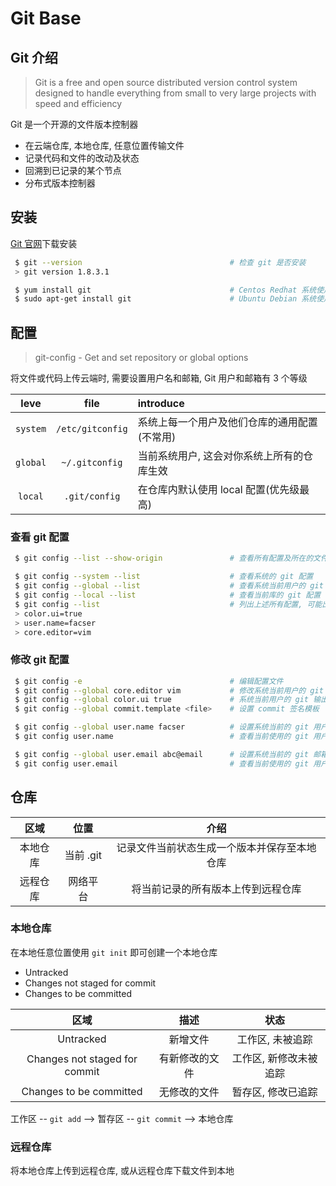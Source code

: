 # Git Base

## Git 介绍

> Git is a free and open source distributed version control system designed to
> handle everything from small to very large projects with speed and efficiency

Git 是一个开源的文件版本控制器

- 在云端仓库, 本地仓库, 任意位置传输文件
- 记录代码和文件的改动及状态
- 回溯到已记录的某个节点
- 分布式版本控制器

## 安装

[Git 官网](https://git-scm.com/)下载安装

```bash
 $ git --version                                 # 检查 git 是否安装
 > git version 1.8.3.1
```

```bash
 $ yum install git                               # Centos Redhat 系统使用 yum 安装
 $ sudo apt-get install git                      # Ubuntu Debian 系统使用 apt
```

## 配置

> git-config - Get and set repository or global options

将文件或代码上传云端时, 需要设置用户名和邮箱, Git 用户和邮箱有 3 个等级

| leve |      file        |introduce                               |
|:----:|     :----:       |:--                                     |
|`system`|`/etc/gitconfig`|系统上每一个用户及他们仓库的通用配置(不常用)|
|`global`|`~/.gitconfig`  |当前系统用户, 这会对你系统上所有的仓库生效  |
|`local` |`.git/config`   |在仓库内默认使用 local 配置(优先级最高)    |

### 查看 git 配置

```bash
 $ git config --list --show-origin               # 查看所有配置及所在的文件, 早期版本不支持

 $ git config --system --list                    # 查看系统的 git 配置
 $ git config --global --list                    # 查看系统当前用户的 git 配置
 $ git config --local --list                     # 查看当前库的 git 配置
 $ git config --list                             # 列出上述所有配置, 可能出现重复项
 > color.ui=true
 > user.name=facser
 > core.editor=vim
```

### 修改 git 配置

```bash
 $ git config -e                                 # 编辑配置文件
 $ git config --global core.editor vim           # 修改系统当前用户的 git 编辑器为 vim
 $ git config --global color.ui true             # 系统当前用户的 git 输出显示颜色
 $ git config --global commit.template <file>    # 设置 commit 签名模板
```

```bash
 $ git config --global user.name facser          # 设置系统当前的 git 用户名为 facser
 $ git config user.name                          # 查看当前使用的 git 用户名

 $ git config --global user.email abc@email      # 设置系统当前的 git 邮箱为 abc@email
 $ git config user.email                         # 查看当前使用的 git 用户名
```

## 仓库

|区域   |位置       |介绍                                    |
| :---: |    :--:  |                  :--:                  |
|本地仓库|当前 .git |记录文件当前状态生成一个版本并保存至本地仓库|
|远程仓库|网络平台  |将当前记录的所有版本上传到远程仓库         |

### 本地仓库

在本地任意位置使用 `git init` 即可创建一个本地仓库

- Untracked
- Changes not staged for commit
- Changes to be committed

|区域|描述|状态|
|:--:|:--:|:--:|
|Untracked|新增文件|工作区, 未被追踪|
|Changes not staged for commit|有新修改的文件|工作区, 新修改未被追踪|
|Changes to be committed|无修改的文件|暂存区, 修改已追踪|

工作区 -- `git add` --> 暂存区 -- `git commit` --> 本地仓库

### 远程仓库

将本地仓库上传到远程仓库, 或从远程仓库下载文件到本地